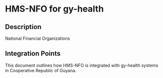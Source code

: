 # HMS-NFO for gy-health

## Description

National Financial Organizations

## Integration Points

This document outlines how HMS-NFO is integrated with gy-health systems in Cooperative Republic of Guyana.
